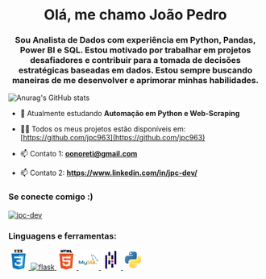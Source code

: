 <h1 align="center">Olá, me chamo João Pedro</h1>
<h3 align="center">Sou Analista de Dados com experiência em Python, Pandas, Power BI e SQL. Estou motivado por trabalhar em projetos desafiadores e contribuir para a tomada de decisões estratégicas baseadas em dados. Estou sempre buscando maneiras de me desenvolver e aprimorar minhas habilidades.</h3>


<img align="center">![Anurag's GitHub stats](https://github-readme-stats.vercel.app/api?username=jpc963&count_private=true&show_icons=true&theme=discord_old_blurple&locale=pt-br)</img>


- 🌱 Atualmente estudando **Automação em Python e Web-Scraping**

- 👨‍💻 Todos os meus projetos estão disponíveis em: [https://github.com/jpc963](https://github.com/jpc963)

- 📫 Contato 1: **oonoreti@gmail.com**

- 📫 Contato 2: **https://www.linkedin.com/in/jpc-dev/**

<h3 align="left">Se conecte comigo :)</h3>
<p align="left">
<a href="https://linkedin.com/in/jpc-dev" target="blank"><img align="center" src="https://raw.githubusercontent.com/rahuldkjain/github-profile-readme-generator/master/src/images/icons/Social/linked-in-alt.svg" alt="jpc-dev" height="30" width="40" /></a>
</p>

<h3 align="left">Linguagens e ferramentas:</h3>
<p align="left"> <a href="https://www.w3schools.com/css/" target="_blank" rel="noreferrer"> <img src="https://raw.githubusercontent.com/devicons/devicon/master/icons/css3/css3-original-wordmark.svg" alt="css3" width="40" height="40"/> </a> <a href="https://flask.palletsprojects.com/" target="_blank" rel="noreferrer"> <img src="https://www.vectorlogo.zone/logos/pocoo_flask/pocoo_flask-icon.svg" alt="flask" width="40" height="40"/> </a> <a href="https://www.w3.org/html/" target="_blank" rel="noreferrer"> <img src="https://raw.githubusercontent.com/devicons/devicon/master/icons/html5/html5-original-wordmark.svg" alt="html5" width="40" height="40"/> </a> <a href="https://www.mysql.com/" target="_blank" rel="noreferrer"> <img src="https://raw.githubusercontent.com/devicons/devicon/master/icons/mysql/mysql-original-wordmark.svg" alt="mysql" width="40" height="40"/> </a> <a href="https://pandas.pydata.org/" target="_blank" rel="noreferrer"> <img src="https://raw.githubusercontent.com/devicons/devicon/2ae2a900d2f041da66e950e4d48052658d850630/icons/pandas/pandas-original.svg" alt="pandas" width="40" height="40"/> </a> <a href="https://www.python.org" target="_blank" rel="noreferrer"> <img src="https://raw.githubusercontent.com/devicons/devicon/master/icons/python/python-original.svg" alt="python" width="40" height="40"/> </a> </p>
